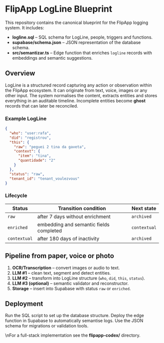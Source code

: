 # FlipApp LogLine Blueprint

This repository contains the canonical blueprint for the FlipApp logging system. It includes:

- **logline.sql** – SQL schema for LogLine, people, triggers and functions.
- **supabase/schema.json** – JSON representation of the database schema.
- **src/semantizar.ts** – Edge function that enriches `logline` records with embeddings and semantic suggestions.

## Overview

LogLine is a structured record capturing any action or observation within the FlipApp ecosystem. It can originate from text, voice, images or any other input. The system normalises the content, extracts entities and stores everything in an auditable timeline. Incomplete entities become **ghost** records that can later be reconciled.

### Example LogLine

```json
{
  "who": "user:rafa",
  "did": "registrou",
  "this": {
    "raw": "peguei 2 tina da gaveta",
    "context": {
      "item": "tina",
      "quantidade": "2"
    }
  },
  "status": "raw",
  "tenant_id": "tenant_voulezvous"
}
```

### Lifecycle

| Status       | Transition condition                          | Next state   |
| ------------ | --------------------------------------------- | ------------ |
| `raw`        | after 7 days without enrichment               | `archived`   |
| `enriched`   | embedding and semantic fields completed       | `contextual` |
| `contextual` | after 180 days of inactivity                  | `archived`   |

## Pipeline from paper, voice or photo

1. **OCR/Transcription** – convert images or audio to text.
2. **LLM #1** – clean text, segment and detect entities.
3. **LLM #2** – transform into LogLine structure (`who`, `did`, `this`, `status`).
4. **LLM #3 (optional)** – semantic validator and reconstructor.
5. **Storage** – insert into Supabase with status `raw` or `enriched`.

## Deployment

Run the SQL script to set up the database structure. Deploy the edge function in Supabase to automatically semantise logs. Use the JSON schema for migrations or validation tools.

\nFor a full-stack implementation see the **flipapp-codex/** directory.
